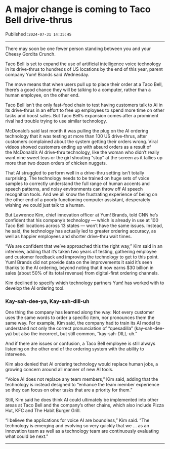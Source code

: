 # A major change is coming to Taco Bell drive-thrus

Published :`2024-07-31 14:35:45`

---

There may soon be one fewer person standing between you and your Cheesy Gordita Crunch.

Taco Bell is set to expand the use of artificial intelligence voice technology in its drive-thrus to hundreds of US locations by the end of this year, parent company Yum! Brands said Wednesday.

The move means that when users pull up to place their order at a Taco Bell, there’s a good chance they will be talking to a computer, rather than a human employee, on the other end.

Taco Bell isn’t the only fast-food chain to test having customers talk to AI in its drive-thrus in an effort to free up employees to spend more time on other tasks and boost sales. But Taco Bell’s expansion comes after a prominent rival had trouble trying to use similar technology.

McDonald’s said last month it was pulling the plug on the AI ordering technology that it was testing at more than 100 US drive-thrus, after customers complained about the system getting their orders wrong. Viral videos showed customers ending up with absurd orders as a result of the McDonald’s AI drive-thru technology, like the woman who didn’t really want nine sweet teas or the girl shouting “stop” at the screen as it tallies up more than two dozen orders of chicken nuggets.

That AI struggled to perform well in a drive-thru setting isn’t totally surprising. The technology needs to be trained on huge sets of voice samples to correctly understand the full range of human accents and speech patterns, and noisy environments can throw off AI speech recognition tools. And we all know the frustrating experience of being on the other end of a poorly functioning computer assistant, desperately wishing we could just talk to a human.

But Lawrence Kim, chief innovation officer at Yum! Brands, told CNN he’s confident that his company’s technology — which is already in use at 100 Taco Bell locations across 13 states — won’t have the same issues. Instead, he said, the technology has actually led to greater ordering accuracy, as well as happier employees and shorter drive-thru wait times.

“We are confident that we’ve approached this the right way,” Kim said in an interview, adding that it’s taken two years of testing, gathering employee and customer feedback and improving the technology to get to this point. Yum! Brands did not provide data on the improvements it said it’s seen thanks to the AI ordering, beyond noting that it now earns $30 billion in sales (about 50% of its total revenue) from digital-first ordering channels.

Kim declined to specify which technology partners Yum! has worked with to develop the AI ordering tool.

### Kay-sah-dee-ya, Kay-sah-dill-uh

One thing the company has learned along the way: Not every customer uses the same words to order a specific item, nor pronounces them the same way. For example, Kim said, the company had to train its AI model to understand not only the correct pronunciation of “quesadilla” (kay-sah-dee-ya) but also the incorrect, but still common, “kay-sah-DILL-uh.”

And if there are issues or confusion, a Taco Bell employee is still always listening on the other end of the ordering system with the ability to intervene.

Kim also denied that AI ordering technology would replace human jobs, a growing concern around all manner of new AI tools.

“Voice AI does not replace any team members,” Kim said, adding that the technology is instead designed to “enhance the team member experience so they can focus on other tasks that are a priority for them.”

Still, Kim said he does think AI could ultimately be implemented into other areas at Taco Bell and the company’s other chains, which also include Pizza Hut, KFC and The Habit Burger Grill.

“I believe the applications for voice AI are boundless,” Kim said. “The technology is emerging and evolving so very quickly that we … as an innovation team as well as a technology team are continuously evaluating what could be next.”

---

